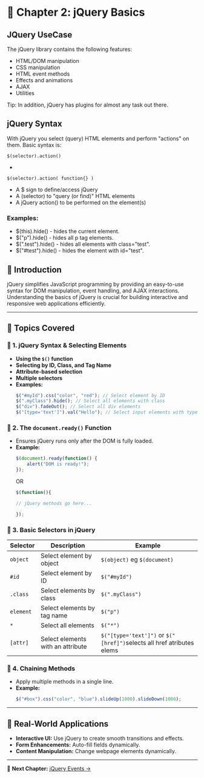# 📌 Chapter 2: jQuery Basics

## JQuery UseCase
The jQuery library contains the following features:

- HTML/DOM manipulation
- CSS manipulation
- HTML event methods
- Effects and animations
- AJAX
- Utilities

Tip: In addition, jQuery has plugins for almost any task out there.

## jQuery Syntax

With jQuery you select (query) HTML elements and perform "actions" on them.
Basic syntax is: 
```
$(selector).action()
```
+
```
$(selector).action( function{} )
```

- A $ sign to define/access jQuery
- A (selector) to "query (or find)" HTML elements
- A jQuery action() to be performed on the element(s)
  
### Examples:

- $(this).hide() - hides the current element.
- $("p").hide() - hides all p tag elements.
- $(".test").hide() - hides all elements with class="test".
- $("#test").hide() - hides the element with id="test".




## 🚀 Introduction
jQuery simplifies JavaScript programming by providing an easy-to-use syntax for DOM manipulation, event handling, and AJAX interactions. Understanding the basics of jQuery is crucial for building interactive and responsive web applications efficiently.

---

## 📖 Topics Covered

### 🔹 1. jQuery Syntax & Selecting Elements
- **Using the `$()` function**
- **Selecting by ID, Class, and Tag Name**
- **Attribute-based selection**
- **Multiple selectors**
- **Examples:**
  ```javascript
  $("#myId").css("color", "red"); // Select element by ID
  $(".myClass").hide(); // Select all elements with class
  $("div").fadeOut(); // Select all div elements
  $("[type='text']").val("Hello"); // Select input elements with type text
  ```

### 🔹 2. The `document.ready()` Function
- Ensures jQuery runs only after the DOM is fully loaded.
- **Example:**
  ```javascript
  $(document).ready(function() {
      alert("DOM is ready!");
  });
  ```
  OR
  ```javascript
  $(function(){

  // jQuery methods go here...

  });
  ```

### 🔹 3. Basic Selectors in jQuery
| Selector | Description | Example |
|----------|------------|---------|
| `object` | Select element by object | `$(object)` eg `$(document)` |
| `#id` | Select element by ID | `$("#myId")` |
| `.class` | Select elements by class | `$(".myClass")` |
| `element` | Select elements by tag name | `$("p")` |
| `*` | Select all elements | `$("*")` |
| `[attr]` | Select elements with an attribute | `$("[type='text']")`  or `$("[href]")`selects all href atributes elems |

### 🔹 4. Chaining Methods
- Apply multiple methods in a single line.
- **Example:**
  ```javascript
  $("#box").css("color", "blue").slideUp(1000).slideDown(1000);
  ```

---

## 🎯 Real-World Applications
- **Interactive UI:** Use jQuery to create smooth transitions and effects.
- **Form Enhancements:** Auto-fill fields dynamically.
- **Content Manipulation:** Change webpage elements dynamically.

---

📌 **Next Chapter:** [jQuery Events →](./3_jQuery_Events.md)

